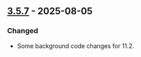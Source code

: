 ## [3.5.7](https://github.com/NintendoLink07/MythicIOGrabber/releases/tag/3.5.7) - 2025-08-05

### Changed

- Some background code changes for 11.2.